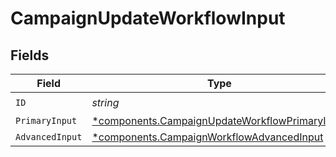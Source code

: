 # CampaignUpdateWorkflowInput


## Fields

| Field                                                                                                           | Type                                                                                                            | Required                                                                                                        | Description                                                                                                     |
| --------------------------------------------------------------------------------------------------------------- | --------------------------------------------------------------------------------------------------------------- | --------------------------------------------------------------------------------------------------------------- | --------------------------------------------------------------------------------------------------------------- |
| `ID`                                                                                                            | *string*                                                                                                        | :heavy_check_mark:                                                                                              | N/A                                                                                                             |
| `PrimaryInput`                                                                                                  | [*components.CampaignUpdateWorkflowPrimaryInput](../../models/components/campaignupdateworkflowprimaryinput.md) | :heavy_minus_sign:                                                                                              | N/A                                                                                                             |
| `AdvancedInput`                                                                                                 | [*components.CampaignWorkflowAdvancedInput](../../models/components/campaignworkflowadvancedinput.md)           | :heavy_minus_sign:                                                                                              | N/A                                                                                                             |